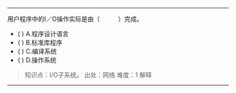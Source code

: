 ---
用户程序中的I／O操作实际是由（　　　）完成。
- ( ) A.程序设计语言 
- ( ) B.标准库程序 
- ( ) C.编译系统 
- ( ) D.操作系统

> 知识点：I/O子系统。
> 出处：网络
> 难度：1
> 解释

---